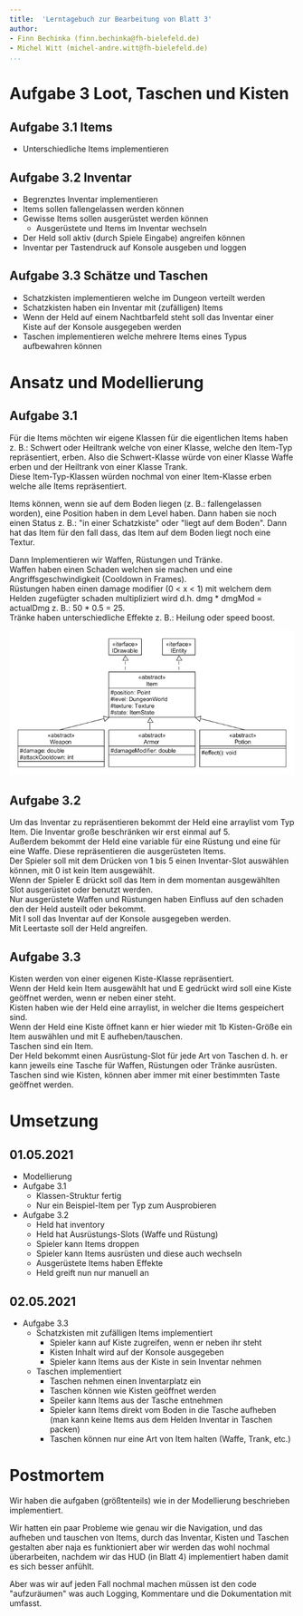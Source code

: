 ```yaml
---
title:  'Lerntagebuch zur Bearbeitung von Blatt 3'
author:
- Finn Bechinka (finn.bechinka@fh-bielefeld.de)
- Michel Witt (michel-andre.witt@fh-bielefeld.de)
...
```


<!--
Führen Sie zu jedem Aufgabenblatt und zum Projekt (Stationen 3-9) ein
Lerntagebuch in Ihrem Team. Kopieren Sie dazu diese Vorlage und füllen
Sie den Kopf entsprechend aus.

Im Lerntagebuch sollen Sie Ihr Vorgehen bei der Bearbeitung des jeweiligen
Aufgabenblattes vom ersten Schritt bis zur Abgabe der Lösung dokumentieren,
d.h. wie sind Sie die gestellte Aufgabe angegangen (und warum), was war
Ihr Plan und auf welche Probleme sind Sie bei der Umsetzung gestoßen und
wie haben Sie diese Probleme gelöst. Beachten Sie die vorgegebene Struktur.
Für jede Abgabe sollte ungefähr eine DIN-A4-Seite Text erstellt werden,
d.h. ca. 400 Wörter umfassen. Wer das Lerntagebuch nur ungenügend führt
oder es gar nicht mit abgibt, bekommt für die betreffende Abgabe 0 Punkte.

Checken Sie das Lerntagebuch mit in Ihr Projekt/Git-Repo ein.

Schreiben Sie den Text mit [Markdown](https://pandoc.org/MANUAL.html#pandocs-markdown).

Geben Sie das Lerntagebuch stets mit ab. Achtung: Wenn Sie Abbildungen
einbetten (etwa UML-Diagramme), denken Sie daran, diese auch abzugeben!

Beachten Sie auch die Hinweise im [Orga "Bewertung der Aufgaben"](pm_orga.html#punkte)
sowie [Praktikumsblatt "Lerntagebuch"](pm_praktikum.html#lerntagebuch).
-->


# Aufgabe 3 Loot, Taschen und Kisten

<!--
Bitte hier die zu lösende Aufgabe kurz in eigenen Worten beschreiben.
-->

## Aufgabe 3.1 Items  
* Unterschiedliche Items implementieren 

## Aufgabe 3.2 Inventar  
* Begrenztes Inventar implementieren
* Items sollen fallengelassen werden können
* Gewisse Items sollen ausgerüstet werden können
  * Ausgerüstete und Items im Inventar wechseln
* Der Held soll aktiv (durch Spiele Eingabe) angreifen können
* Inventar per Tastendruck auf Konsole ausgeben und loggen

## Aufgabe 3.3 Schätze und Taschen
* Schatzkisten implementieren welche im Dungeon verteilt werden
* Schatzkisten haben ein Inventar mit (zufälligen) Items
* Wenn der Held auf einem Nachtbarfeld steht soll das Inventar einer Kiste auf der Konsole ausgegeben werden 
* Taschen implementieren welche mehrere Items eines Typus aufbewahren können


# Ansatz und Modellierung

<!--
Bitte hier den Lösungsansatz kurz beschreiben:
-   Wie sollte die Aufgabe gelöst werden?
-   Welche Techniken wollten Sie einsetzen?
-   Wie sah Ihre Modellierung aus (UML-Diagramm)?
-   Worauf müssen Sie konkret achten?
-->

## Aufgabe 3.1

Für die Items möchten wir eigene Klassen für die eigentlichen Items haben z. B.: Schwert oder Heiltrank welche von einer Klasse, welche den Item-Typ repräsentiert, erben. Also die Schwert-Klasse würde von einer Klasse Waffe erben und der Heiltrank von einer Klasse Trank.  
Diese Item-Typ-Klassen würden nochmal von einer Item-Klasse erben welche alle Items repräsentiert.  

Items können, wenn sie auf dem Boden liegen (z. B.: fallengelassen worden), eine Position haben in dem Level haben. Dann haben sie noch einen Status z. B.: "in einer Schatzkiste" oder "liegt auf dem Boden". Dann hat das Item für den fall dass, das Item auf dem Boden liegt noch eine Textur.

Dann Implementieren wir Waffen, Rüstungen und Tränke.  
Waffen haben einen Schaden welchen sie machen und eine Angriffsgeschwindigkeit (Cooldown in Frames).  
Rüstungen haben einen damage modifier (0 < x < 1) mit welchem dem Helden zugefügter schaden multipliziert wird d.h. dmg * dmgMod = actualDmg z. B.: 50 * 0.5 = 25.  
Tränke haben unterschiedliche Effekte z. B.: Heilung oder speed boost.  

![image of uml](./items.png)  

## Aufgabe 3.2

Um das Inventar zu repräsentieren bekommt der Held eine arraylist vom Typ Item. Die Inventar große beschränken wir erst einmal auf 5.  
Außerdem bekommt der Held eine variable für eine Rüstung und eine für eine Waffe. Diese repräsentieren die ausgerüsteten Items.   
Der Spieler soll mit dem Drücken von 1 bis 5 einen Inventar-Slot auswählen können, mit 0 ist kein Item ausgewählt.  
Wenn der Spieler E drückt soll das Item in dem momentan ausgewählten Slot ausgerüstet oder benutzt werden.  
Nur ausgerüstete Waffen und Rüstungen haben Einfluss auf den schaden den der Held austeilt oder bekommt.  
Mit I soll das Inventar auf der Konsole ausgegeben werden.  
Mit Leertaste soll der Held angreifen.  

## Aufgabe 3.3

Kisten werden von einer eigenen Kiste-Klasse repräsentiert.  
Wenn der Held kein Item ausgewählt hat und E gedrückt wird soll eine Kiste geöffnet werden, wenn er neben einer steht.  
Kisten haben wie der Held eine arraylist, in welcher die Items gespeichert sind.  
Wenn der Held eine Kiste öffnet kann er hier wieder mit 1b Kisten-Größe ein Item auswählen und mit E aufheben/tauschen.  
Taschen sind ein Item.  
Der Held bekommt einen Ausrüstung-Slot für jede Art von Taschen d. h. er kann jeweils eine Tasche für Waffen, Rüstungen oder Tränke ausrüsten.  
Taschen sind wie Kisten, können aber immer mit einer bestimmten Taste geöffnet werden.  


# Umsetzung

<!--
Bitte hier die Umsetzung der Lösung kurz beschreiben:
-   Was haben Sie gemacht,
-   an welchem Datum haben sie es gemacht,
-   wie lange hat es gedauert,
-   was war das Ergebnis?
-->

## 01.05.2021

* Modellierung
* Aufgabe 3.1
  * Klassen-Struktur fertig
  * Nur ein Beispiel-Item per Typ zum Ausprobieren
* Aufgabe 3.2
  * Held hat inventory
  * Held hat Ausrüstungs-Slots (Waffe und Rüstung)
  * Spieler kann Items droppen
  * Spieler kann Items ausrüsten und diese auch wechseln
  * Ausgerüstete Items haben Effekte
  * Held greift nun nur manuell an

## 02.05.2021

* Aufgabe 3.3
  * Schatzkisten mit zufälligen Items implementiert
    * Spieler kann auf Kiste zugreifen, wenn er neben ihr steht
    * Kisten Inhalt wird auf der Konsole ausgegeben
    * Spieler kann Items aus der Kiste in sein Inventar nehmen
  * Taschen implementiert
    * Taschen nehmen einen Inventarplatz ein
    * Taschen können wie Kisten geöffnet werden
    * Speiler kann Items aus der Tasche entnehmen
    * Spieler kann Items direkt vom Boden in die Tasche aufheben (man kann keine Items aus dem Helden Inventar in Taschen packen)
    * Taschen können nur eine Art von Item halten (Waffe, Trank, etc.)



# Postmortem

<!--
Bitte blicken Sie auf die Aufgabe, Ihren Lösungsansatz und die Umsetzung
kritisch zurück:
-   Was hat funktioniert, was nicht? Würden Sie noch einmal so vorgehen?
-   Welche Probleme sind bei der Umsetzung Ihres Lösungsansatzes aufgetreten?
-   Wie haben Sie die Probleme letztlich gelöst?
-->

Wir haben die aufgaben (größtenteils) wie in der Modellierung beschrieben implementiert.

Wir hatten ein paar Probleme wie genau wir die Navigation, und das aufheben und tauschen von Items, durch das Inventar, Kisten und Taschen gestalten aber naja es funktioniert aber wir werden das wohl nochmal überarbeiten, nachdem wir das HUD (in Blatt 4) implementiert haben damit es sich besser anfühlt. 

Aber was wir auf jeden Fall nochmal machen müssen ist den code "aufzuräumen" was auch Logging, Kommentare und die Dokumentation mit umfasst.